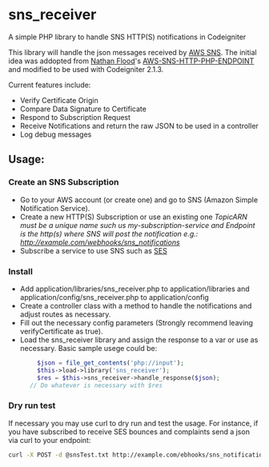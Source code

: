 sns_receiver
============

A simple PHP library to handle SNS HTTP(S) notifications in Codeigniter

This library will handle the json messages received by [AWS SNS](http://aws.amazon.com/sns/). The initial idea was addopted from [Nathan Flood](https://github.com/npflood)'s [AWS-SNS-HTTP-PHP-ENDPOINT](https://github.com/npflood/AWS-SNS-HTTP-PHP-ENDPOINT) and modified to be used with Codeigniter 2.1.3.

Current features include:
 - Verify Certificate Origin
 - Compare Data Signature to Certificate
 - Respond to Subscription Request
 - Receive Notifications and return the raw JSON to be used in a controller
 - Log debug messages
 
## Usage:
### Create an SNS Subscription
- Go to your AWS account (or create one) and go to SNS (Amazon Simple Notification Service). 
- Create a new HTTP(S) Subscription or use an existing one
*TopicARN must be a unique name such us my-subscription-service and Endpoint is the http(s) where SNS will post the notification e.g.: http://example.com/webhooks/sns_notifications*
- Subscribe a service to use SNS such as [SES](http://aws.amazon.com/ses/)

### Install
- Add application/libraries/sns_receiver.php to application/libraries and application/config/sns_receiver.php to application/config
- Create a controller class with a method to handle the notifications and adjust routes as necessary.
- Fill out the necessary config parameters (Strongly recommend leaving verifyCertificate as true).
- Load the sns_receiver library and assign the response to a var or use as necessary. Basic sample usege could be:
```php
    	$json = file_get_contents('php://input');
    	$this->load->library('sns_receiver');
        $res = $this->sns_receiver->handle_response($json);
      // Do whatever is necessary with $res
```

### Dry run test
If necessary you may use curl to dry run and test the usage. For instance, if you have subscribed to receive SES bounces and complaints send a json via curl to your endpoint:
```bash
curl -X POST -d @snsTest.txt http://example.com/ebhooks/sns_notifications --header "Content-Type:application/json"
```
